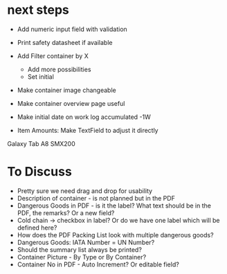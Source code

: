 # next steps
* Add numeric input field with validation

* Print safety datasheet if available

* Add Filter container by X
  * Add more possibilities
  * Set initial

* Make container image changeable
* Make container overview page useful

* Make initial date on work log accumulated -1W

* Item Amounts: Make TextField to adjust it directly

Galaxy Tab A8 SMX200

# To Discuss

* Pretty sure we need drag and drop for usability
* Description of container - is not planned but in the PDF
* Dangerous Goods in PDF - is it the label? What text should be in the PDF, the remarks? Or a new field?
* Cold chain -> checkbox in label? Or do we have one label which will be defined here?
* How does the PDF Packing List look with multiple dangerous goods?
* Dangerous Goods: IATA Number = UN Number?
* Should the summary list always be printed?
* Container Picture - By Type or By Container?
* Container No in PDF - Auto Increment? Or editable field?